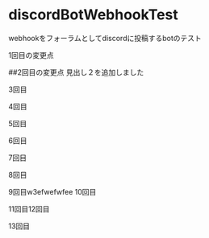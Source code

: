 # discordBotWebhookTest
webhookをフォーラムとしてdiscordに投稿するbotのテスト



1回目の変更点



##2回目の変更点
見出し２を追加しました

3回目


4回目

5回目

6回目

7回目

8回目

9回目w3efwefwfee
10回目


11回目12回目


13回目
